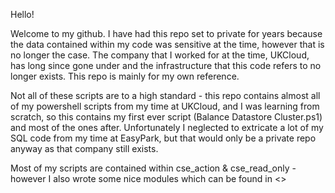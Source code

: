 Hello!

Welcome to my github. I have had this repo set to private for years because the data contained within my code was sensitive at the time, however that is no longer the case.
The company that I worked for at the time, UKCloud, has long since gone under and the infrastructure that this code refers to no longer exists. This repo is mainly for my own reference.

Not all of these scripts are to a high standard - this repo contains almost all of my powershell scripts from my time at UKCloud, and I was learning from scratch, so this contains my first ever script (Balance Datastore Cluster.ps1) and most of the ones after. Unfortunately I neglected to extricate a lot of my SQL code from my time at EasyPark, but that would only be a private repo anyway as that company still exists.

Most of my scripts are contained within cse_action & cse_read_only - however I also wrote some nice modules which can be found in <>
